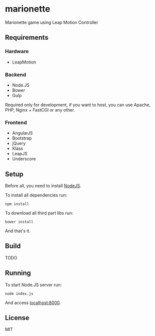 # marionette

Marionette game using Leap Motion Controller

## Requirements

### Hardware

- LeapMotion

### Backend

- Node.JS
- Bower
- Gulp

Required only for development, if you want to host, you can use Apache, PHP, Nginx + FastCGI or any other.

### Frontend

- AngularJS
- Bootstrap
- jQuery
- Klass
- LeapJS
- Underscore

## Setup

Before all, you need to install [NodeJS](https://nodejs.org/).

To install all dependencies run:

`npm install`

To download all third part libs run:

`bower install`

And that's it.

## Build

TODO

## Running

To start Node.JS server run:

`node index.js`

And access [localhost:8000](http://localhost:8000).

## License

MIT
